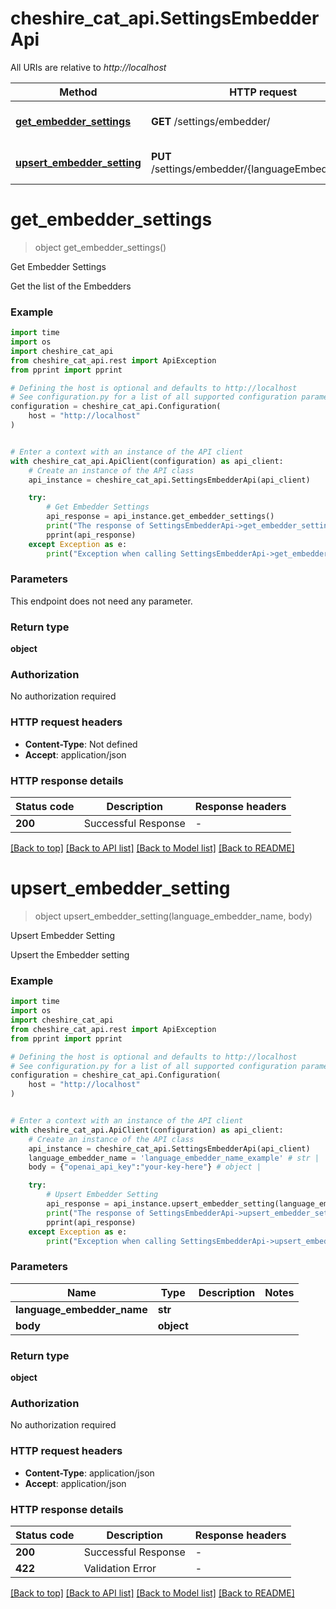 # cheshire_cat_api.SettingsEmbedderApi

All URIs are relative to *http://localhost*

Method | HTTP request | Description
------------- | ------------- | -------------
[**get_embedder_settings**](SettingsEmbedderApi.md#get_embedder_settings) | **GET** /settings/embedder/ | Get Embedder Settings
[**upsert_embedder_setting**](SettingsEmbedderApi.md#upsert_embedder_setting) | **PUT** /settings/embedder/{languageEmbedderName} | Upsert Embedder Setting


# **get_embedder_settings**
> object get_embedder_settings()

Get Embedder Settings

Get the list of the Embedders

### Example

```python
import time
import os
import cheshire_cat_api
from cheshire_cat_api.rest import ApiException
from pprint import pprint

# Defining the host is optional and defaults to http://localhost
# See configuration.py for a list of all supported configuration parameters.
configuration = cheshire_cat_api.Configuration(
    host = "http://localhost"
)


# Enter a context with an instance of the API client
with cheshire_cat_api.ApiClient(configuration) as api_client:
    # Create an instance of the API class
    api_instance = cheshire_cat_api.SettingsEmbedderApi(api_client)

    try:
        # Get Embedder Settings
        api_response = api_instance.get_embedder_settings()
        print("The response of SettingsEmbedderApi->get_embedder_settings:\n")
        pprint(api_response)
    except Exception as e:
        print("Exception when calling SettingsEmbedderApi->get_embedder_settings: %s\n" % e)
```


### Parameters
This endpoint does not need any parameter.

### Return type

**object**

### Authorization

No authorization required

### HTTP request headers

 - **Content-Type**: Not defined
 - **Accept**: application/json

### HTTP response details
| Status code | Description | Response headers |
|-------------|-------------|------------------|
**200** | Successful Response |  -  |

[[Back to top]](#) [[Back to API list]](../README.md#documentation-for-api-endpoints) [[Back to Model list]](../README.md#documentation-for-models) [[Back to README]](../README.md)

# **upsert_embedder_setting**
> object upsert_embedder_setting(language_embedder_name, body)

Upsert Embedder Setting

Upsert the Embedder setting

### Example

```python
import time
import os
import cheshire_cat_api
from cheshire_cat_api.rest import ApiException
from pprint import pprint

# Defining the host is optional and defaults to http://localhost
# See configuration.py for a list of all supported configuration parameters.
configuration = cheshire_cat_api.Configuration(
    host = "http://localhost"
)


# Enter a context with an instance of the API client
with cheshire_cat_api.ApiClient(configuration) as api_client:
    # Create an instance of the API class
    api_instance = cheshire_cat_api.SettingsEmbedderApi(api_client)
    language_embedder_name = 'language_embedder_name_example' # str | 
    body = {"openai_api_key":"your-key-here"} # object | 

    try:
        # Upsert Embedder Setting
        api_response = api_instance.upsert_embedder_setting(language_embedder_name, body)
        print("The response of SettingsEmbedderApi->upsert_embedder_setting:\n")
        pprint(api_response)
    except Exception as e:
        print("Exception when calling SettingsEmbedderApi->upsert_embedder_setting: %s\n" % e)
```


### Parameters

Name | Type | Description  | Notes
------------- | ------------- | ------------- | -------------
 **language_embedder_name** | **str**|  | 
 **body** | **object**|  | 

### Return type

**object**

### Authorization

No authorization required

### HTTP request headers

 - **Content-Type**: application/json
 - **Accept**: application/json

### HTTP response details
| Status code | Description | Response headers |
|-------------|-------------|------------------|
**200** | Successful Response |  -  |
**422** | Validation Error |  -  |

[[Back to top]](#) [[Back to API list]](../README.md#documentation-for-api-endpoints) [[Back to Model list]](../README.md#documentation-for-models) [[Back to README]](../README.md)

